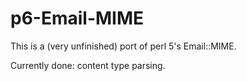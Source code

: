p6-Email-MIME
=============

This is a (very unfinished) port of perl 5's Email::MIME.

Currently done: content type parsing.
